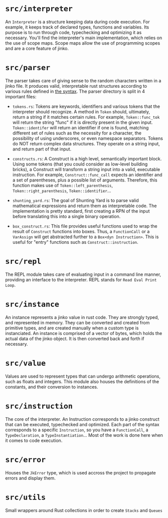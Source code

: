 # `src/interpreter`

An `Interpreter` is a structure keeping data during code execution. For example, it keeps
track of declared types, functions and variables. Its purpose is to run through code,
typechecking and optimizing it as necessary.
You'll find the interpreter's main implementation, which relies on the use of scope maps.
Scope maps allow the use of programming scopes and are a core feature of jinko.

# `src/parser`

The parser takes care of giving sense to the random characters written in a jinko file.
It produces valid, interpretable rust structures according to various rules defined in
[the syntax](SYNTAX.md). The parser directory is split in 4 important files:

- `tokens.rs`: Tokens are keywords, identifiers and various tokens that the interpreter
should recognize. A method in `Token` should, ultimately, return a string if it matches
certain rules. For example, `Token::func_tok` will return the string "func" if it is
directly present in the given input. `Token::identifer` will return an identifier if one is
found, matching different set of rules such as the necessity for a character, the possibility
of using underscores, or even namespace separators. Tokens do NOT return complex data
structures. They operate on a string input, and return part of that input.

- `constructs.rs`: A Construct is a high level, semantically important block. Using some
tokens (that you could consider as low-level building bricks), a Construct will transform
a string input into a valid, executable instruction. For example, `Construct::func_call`
expects an identifier and a set of parentheses, plus a possible list of arguments. Therefore,
this function makes use of `Token::left_parenthesis`, `Token::right_parenthesis`,
`Token::identifier`...

- `shunting_yard.rs`: The goal of Shunting Yard is to parse valid mathematical expressions
and return them as interpretable code. The implementation is pretty standard, first creating
a RPN of the input before translating this into a single binary operation.

- `box_construct.rs`: This file provides useful functions used to wrap the result of
`Construct` functions into boxes. Thus, a `FunctionCall` or a `VarAssign` will get
abstracted further to a `Box<dyn Instruction>`. This is useful for "entry" functions
such as `Construct::instruction`.

# `src/repl`

The REPL module takes care of evaluating input in a command line manner, providing an
interface to the interpreter. REPL stands for `Read Eval Print Loop`.

# `src/instance`

An instance represents a jinko value in rust code. They are strongly typed, and represented
in memory. They can be converted and created from primitive types, and are created manually
when a custom type is instanciated. An instance is comprised of a vector of bytes, which
holds the actual data of the jinko object. It is then converted back and forth if
necessary.

# `src/value`

Values are used to represent types that can undergo arithmetic operations, such as floats
and integers. This module also houses the definitions of the constants, and their
conversion to instances.

# `src/instruction`

The core of the interpreter. An Instruction corresponds to a jinko construct that can be
executed, typechecked and optimized. Each part of the syntax corresponds to a specific
`Instruction`, so you have a `FunctionCall`, a `TypeDeclaration`, a `TypeInstantiation`...
Most of the work is done here when it comes to code execution.

# `src/error`

Houses the `JkError` type, which is used accross the project to propagate errors and
display them.

# `src/utils`

Small wrappers around Rust collections in order to create `Stacks` and `Queues`
